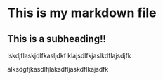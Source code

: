 # This is my markdown file

## This is a subheading!!

lskdjflaskjdlfkasljdkf
klajsdlfkjaslkdflajsdjfk

alksdgfjkasdlfjlaksdfljaskdflkajsdfk
